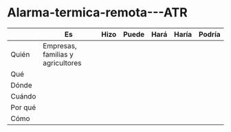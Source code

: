 # Alarma-termica-remota---ATR
| | **Es**	| **Hizo** |	**Puede** |	**Hará** |	**Haría** |	**Podría** |
| ---- | ---- | ---- | ---- | ---- | ---- | ---- |
| Quién | Empresas, familias y agricultores | 
| Qué |
| Dónde |
| Cuándo |
| Por qué |
| Cómo |

